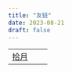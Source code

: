 ```yaml
---
title: "友链"
date: 2023-08-21
draft: false
---
```



|                          |       |   |
|------------------------------|-------|-------|
| [拾月](https://www.skyue.com/) |       |   |


